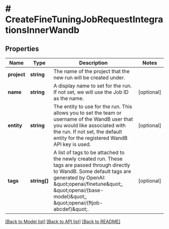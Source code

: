 # # CreateFineTuningJobRequestIntegrationsInnerWandb

## Properties

Name | Type | Description | Notes
------------ | ------------- | ------------- | -------------
**project** | **string** | The name of the project that the new run will be created under. |
**name** | **string** | A display name to set for the run. If not set, we will use the Job ID as the name. | [optional]
**entity** | **string** | The entity to use for the run. This allows you to set the team or username of the WandB user that you would like associated with the run. If not set, the default entity for the registered WandB API key is used. | [optional]
**tags** | **string[]** | A list of tags to be attached to the newly created run. These tags are passed through directly to WandB. Some default tags are generated by OpenAI: \&quot;openai/finetune\&quot;, \&quot;openai/{base-model}\&quot;, \&quot;openai/{ftjob-abcdef}\&quot;. | [optional]

[[Back to Model list]](../../README.md#models) [[Back to API list]](../../README.md#endpoints) [[Back to README]](../../README.md)
